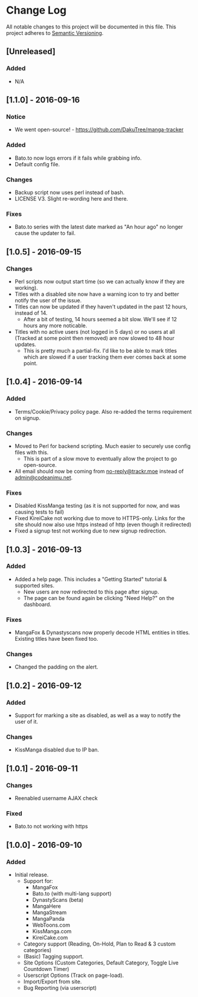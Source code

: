 # Change Log
All notable changes to this project will be documented in this file.
This project adheres to [Semantic Versioning](http://semver.org/).

## [Unreleased]
### Added
- N/A

## [1.1.0] - 2016-09-16
### Notice
- We went open-source! - https://github.com/DakuTree/manga-tracker

### Added
- Bato.to now logs errors if it fails while grabbing info.
- Default config file.

### Changes
- Backup script now uses perl instead of bash.
- LICENSE V3. Slight re-wording here and there.

### Fixes
- Bato.to series with the latest date marked as "An hour ago" no longer cause the updater to fail.

## [1.0.5] - 2016-09-15
### Changes
- Perl scripts now output start time (so we can actually know if they are working).
- Titles with a disabled site now have a warning icon to try and better notify the user of the issue.
- Titles can now be updated if they haven't updated in the past 12 hours, instead of 14.
  - After a bit of testing, 14 hours seemed a bit slow. We'll see if 12 hours any more noticable. 
- Titles with no active users (not logged in 5 days) or no users at all (Tracked at some point then removed) are now slowed to 48 hour updates.
  - This is pretty much a partial-fix. I'd like to be able to mark titles which are slowed if a user tracking them ever comes back at some point.

## [1.0.4] - 2016-09-14
### Added
- Terms/Cookie/Privacy policy page. Also re-added the terms requirement on signup.

### Changes
- Moved to Perl for backend scripting. Much easier to securely use config files with this.
  - This is part of a slow move to eventually allow the project to go open-source.
- All email should now be coming from no-reply@trackr.moe instead of admin@codeanimu.net.

### Fixes
- Disabled KissManga testing (as it is not supported for now, and was causing tests to fail)
- Fixed KireiCake not working due to move to HTTPS-only. Links for the site should now also use https instead of http (even though it redirected)
- Fixed a signup test not working due to new signup redirection.

## [1.0.3] - 2016-09-13
### Added
- Added a help page. This includes a "Getting Started" tutorial & supported sites.
  - New users are now redirected to this page after signup.
  - The page can be found again be clicking "Need Help?" on the dashboard.

### Fixes
- MangaFox & Dynastyscans now properly decode HTML entities in titles. Existing titles have been fixed too.

### Changes
- Changed the padding on the alert.

## [1.0.2] - 2016-09-12
### Added
- Support for marking a site as disabled, as well as a way to notify the user of it.

### Changes
- KissManga disabled due to IP ban.

## [1.0.1] - 2016-09-11
### Changes
- Reenabled username AJAX check

### Fixed
- Bato.to not working with https

## [1.0.0] - 2016-09-10
### Added
- Initial release.
  - Support for:
    - MangaFox
    - Bato.to (with multi-lang support)
    - DynastyScans (beta)
    - MangaHere
    - MangaStream
    - MangaPanda
    - WebToons.com
    - KissManga.com
    - KireiCake.com
  - Category support (Reading, On-Hold, Plan to Read & 3 custom categories)
  - (Basic) Tagging support.
  - Site Options (Custom Categories, Default Category, Toggle Live Countdown Timer)
  - Userscript Options (Track on page-load).
  - Import/Export from site.
  - Bug Reporting (via userscript)
